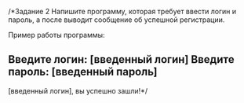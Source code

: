 /*Задание 2
Напишите программу, которая требует ввести логин и пароль, а после выводит сообщение об успешной регистрации.

Пример работы программы:

Введите логин: [введенный логин]
Введите пароль: [введенный пароль]
-----
[введенный логин], вы успешно зашли!*/
